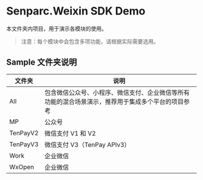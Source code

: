 # Senparc.Weixin SDK Demo

本文件夹内项目，用于演示各模块的使用。

> 注意：每个模块中会包含多项功能，请根据实际需要选用。

## Sample 文件夹说明

|      文件夹    |           说明            |
|---------------|---------------------------|
|   All         |   包含微信公众号、小程序、微信支付、企业微信等所有功能的混合场景演示，推荐用于集成多个平台的项目参考
|   MP          |   公众号
|   TenPayV2    |   微信支付 V1 和 V2
|   TenPayV3    |   微信支付 V3（TenPay APIv3）
|   Work        |   企业微信
|   WxOpen      |   企业微信

